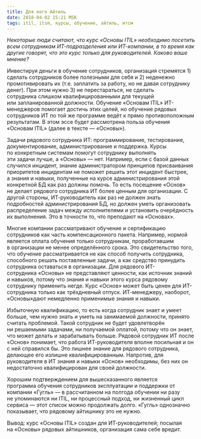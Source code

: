 ```yaml
---
title: Для кого Айтиль 
date: 2018-04-02 15:21 MSK
tags: itil, itsm, курсы, обучение, айтиль, итсм
---
```



*Некоторые люди считают, что курс «Основы ITIL» необходимо посетить всем сотрудникам ИТ-подразделения или ИТ-компании, в то время как другие говорят, что это курс только для руководителей. Каково ваше мнение?*

Инвестируя деньги в обучение сотрудников, организация стремятся 1) сделать сотрудников более полезными для себя и 2) неденежно промотивировать их (т.е. заплатить за работу, но не давая сотруднику денег). При этом нужно 3) не перестараться, не сделать сотрудника слишком квалифицированными для текущей или запланированной должности. Обучение «Основам ITIL» ИТ-менеджеров помогает достичь этих целей, но обучение рядовых сотрудников ИТ по той же программе ведёт к прямо противоположным результатам. В этом эссе будет рассмотрена польза обучения «Основам ITIL» (далее в тексте — «Основы»).        

Задачи рядового сотрудника ИТ: программирование, тестирование, документирование, администрирование и поддержка. Курсы по конкретным системам помогут сотруднику выполнять эти задачи лучше, а «Основы» — нет. Например, если с базой данных случился инцидент, знание администратором принципов присваивания приоритетов инцидентам не поможет решить этот инцидент быстрее, а знания и навыки, полученные на курсе администрирования этой конкретной БД как раз должны помочь. То есть посещение «Основ» не делает рядового сотрудника ИТ более ценным для организации. С другой стороны, ИТ-руководитель как раз не должен знать подробностей администрирования БД, но должен уметь организовать распределение задач между исполнителями и установить очерёдность их выполнения. Это в точности то, что преподают на «Основах».   

Многие компании рассматривают обучение и сертификацию сотрудников как часть компенсационного пакета. Например, нормой является оплата обучения только сотрудникам, проработавшим в организации не менее определённого срока. Это свидетельство того, что обучение рассматривается не как способ получить сотрудника, способного решать поставленные задачи, а как средство принудить сотрудника оставаться в организации. Для рядового ИТ-сотрудника «Основы» не представляют ценности, как источник знаний и навыков, потому что знания и навыки этого курса рядовому сотруднику применить негде. Курс «Основ» может быть ценен для ИТ-сотрудника только как трёхдневный отпуск. ИТ-менеджеру, наоборот, «Основы»дают немедленно применимые знания и навыки.

Избыточную квалификацию, то есть когда сотрудник знает и умеет больше, чем нужно знать и уметь на занимаемой должности, принято считать проблемой. Такой сотрудник не будет удовлетворён ни решаемыми задачами, ни получаемой оплатой, потому что он знает, что может делать и зарабатывать больше. Рядовой сотрудник ИТ после «Основ» понимает, что работа ИТ-руководителя вполне посильная и он с ней справился бы. Это лишнее знание для рядового сотрудника, делающее его излишне квалифицированным. Напротив, для руководителя в ИТ знания и навыки «Основ» необходимы, без них он недостаточно квалифицирован для своей должности.  

Хорошим подтверждением для вышесказанного является программа обучения сотрудников эксплуатации и поддержки от компании «Гугль» — в рассчитанном на полгода обучении ни разу не упоминаются ни ITIL, ни процессный подход, ни жизненный цикл сервиса — этот список можно продолжать долго. «Гугль» однозначно показывает, что рядовому айтишнику это не нужно.

Вывод: курс «Основы ITIL» создан для ИТ-руководителей; посылая на «Основы» рядовых айтишников, организация сама себе вредит.

